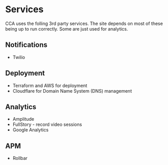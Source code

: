 # Services

CCA uses the folling 3rd party services. The site depends on most of these being up to run correctly. Some are just used for analytics.

## Notifications

- Twilio

## Deployment

- Terraform and AWS for deployment
- Cloudflare for Domain Name System (DNS) management

## Analytics

- Amplitude
- FullStory - record video sessions
- Google Analytics

## APM

- Rollbar

